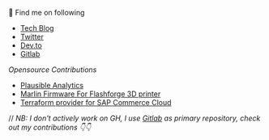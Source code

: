 👋 Find me on following

- [Tech Blog](https://tckb.tgrthi.me?ref=ghprofile)
- [Twitter](https://twitter.com/this_is_tckb)
- [Dev.to](https://dev.to/this_is_tckb)
- [Gitlab](https://gitlab.com/tckb1)


*Opensource Contributions*

- [Plausible Analytics](https://github.com/plausible/analytics/commits?author=tckb)
- [Marlin Firmware For Flashforge 3D printer](https://github.com/tckb/FlashForge_Marlin)
- [Terraform provider for SAP Commerce Cloud](https://github.com/foryouandyourcustomers/terraform-provider-sapcc)


// _NB: I don't actively work on GH, I use [Gitlab](https://gitlab.com/tckb1) as primary repository, check out my contributions 👇👇_
